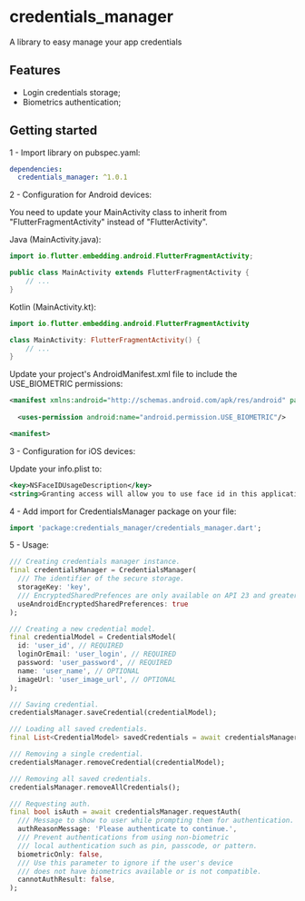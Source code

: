 # credentials_manager
A library to easy manage your app credentials

## Features
- Login credentials storage;
- Biometrics authentication;

## Getting started
1 - Import library on pubspec.yaml:
```yaml
dependencies:
  credentials_manager: ^1.0.1
```

2 - Configuration for Android devices:

You need to update your MainActivity class to inherit from "FlutterFragmentActivity" instead of "FlutterActivity".

Java (MainActivity.java):
```java
import io.flutter.embedding.android.FlutterFragmentActivity;

public class MainActivity extends FlutterFragmentActivity {
    // ...
}
```

Kotlin (MainActivity.kt):
```kotlin
import io.flutter.embedding.android.FlutterFragmentActivity

class MainActivity: FlutterFragmentActivity() {
    // ...
} 
```

Update your project's AndroidManifest.xml file to include the USE_BIOMETRIC permissions:
```xml
<manifest xmlns:android="http://schemas.android.com/apk/res/android" package="com.example.app">
  
  <uses-permission android:name="android.permission.USE_BIOMETRIC"/>

<manifest>
```

3 - Configuration for iOS devices:

Update your info.plist to:
```xml
<key>NSFaceIDUsageDescription</key>
<string>Granting access will allow you to use face id in this application</string>
```

4 - Add import for CredentialsManager package on your file:
```dart
import 'package:credentials_manager/credentials_manager.dart';
```

5 - Usage:
```dart
/// Creating credentials manager instance.
final credentialsManager = CredentialsManager(
  /// The identifier of the secure storage.
  storageKey: 'key',
  /// EncryptedSharedPrefences are only available on API 23 and greater.
  useAndroidEncryptedSharedPreferences: true
);

/// Creating a new credential model.
final credentialModel = CredentialsModel(
  id: 'user_id', // REQUIRED
  loginOrEmail: 'user_login', // REQUIRED
  password: 'user_password', // REQUIRED
  name: 'user_name', // OPTIONAL
  imageUrl: 'user_image_url', // OPTIONAL
);

/// Saving credential.
credentialsManager.saveCredential(credentialModel);

/// Loading all saved credentials.
final List<CredentialModel> savedCredentials = await credentialsManager.getSavedCredentials();

/// Removing a single credential.
credentialsManager.removeCredential(credentialModel);

/// Removing all saved credentials.
credentialsManager.removeAllCredentials();

/// Requesting auth.
final bool isAuth = await credentialsManager.requestAuth(
  /// Message to show to user while prompting them for authentication.
  authReasonMessage: 'Please authenticate to continue.',
  /// Prevent authentications from using non-biometric
  /// local authentication such as pin, passcode, or pattern.
  biometricOnly: false,
  /// Use this parameter to ignore if the user's device
  /// does not have biometrics available or is not compatible.
  cannotAuthResult: false,
);
```

